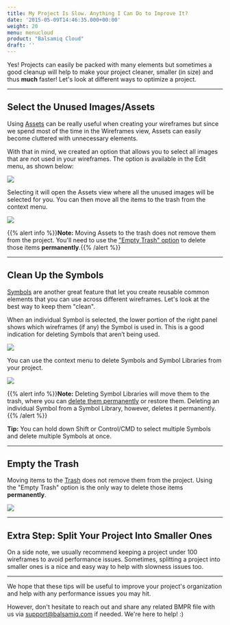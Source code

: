 ```yaml
---
title: My Project Is Slow. Anything I Can Do to Improve It?
date: '2015-05-09T14:46:35.000+00:00'
weight: 20
menu: menucloud
product: "Balsamiq Cloud"
draft: ''
---
```


Yes! Projects can easily be packed with many elements but sometimes a good cleanup will help to make your project cleaner, smaller (in size) and thus **much** faster! Let's look at different ways to optimize a project.

* * *

## Select the Unused Images/Assets

Using [Assets](https://docs.balsamiq.com/cloud/images/) can be really useful when creating your wireframes but since we spend most of the time in the Wireframes view, Assets can easily become cluttered with unnecessary elements.

With that in mind, we created an option that allows you to select all images that are not used in your wireframes. The option is available in the Edit menu, as shown below:

![](//media.balsamiq.com/img/support/prodfaqs/select-unused.png)

Selecting it will open the Assets view where all the unused images will be selected for you. You can then move all the items to the trash from the context menu.

![](//media.balsamiq.com/img/support/prodfaqs/trash-unused.png)

{{% alert info %}}**Note:** Moving Assets to the trash does not remove them from the project. You'll need to use the ["Empty Trash" option](#empty-the-trash) to delete those items **permanently**.{{% /alert %}}

* * *

## Clean Up the Symbols

[Symbols](https://docs.balsamiq.com/cloud/symbols) are another great feature that let you create reusable common elements that you can use across different wireframes. Let's look at the best way to keep them "clean".

When an individual Symbol is selected, the lower portion of the right panel shows which wireframes (if any) the Symbol is used in. This is a good indication for deleting Symbols that aren’t being used.

![](//media.balsamiq.com/img/support/prodfaqs/symbol-unused.png)

You can use the context menu to delete Symbols and Symbol Libraries from your project.

![](//media.balsamiq.com/img/support/prodfaqs/delete-symbol.png)

{{% alert info %}}**Note:** Deleting Symbol Libraries will move them to the trash, where you can [delete them permanently](#empty-the-trash) or restore them. Deleting an individual Symbol from a Symbol Library, however, deletes it permanently.{{% /alert %}}

**Tip:** You can hold down Shift or Control/CMD to select multiple Symbols and delete multiple Symbols at once.

* * *

## Empty the Trash

Moving items to the [Trash](https://docs.balsamiq.com/cloud/overview/#trash) does not remove them from the project. Using the "Empty Trash" option is the only way to delete those items **permanently**.

![](//media.balsamiq.com/img/support/prodfaqs/empty-trash.png)

* * *

## Extra Step: Split Your Project Into Smaller Ones

On a side note, we usually recommend keeping a project under 100 wireframes to avoid performance issues. Sometimes, splitting a project into smaller ones is a nice and easy way to help with slowness issues too.

* * *

We hope that these tips will be useful to improve your project's organization and help with any performance issues you may hit.

However, don't hesitate to reach out and share any related BMPR file with us via [support@balsamiq.com](mailto:support@balsamiq.com) if needed. We're here to help! :)
